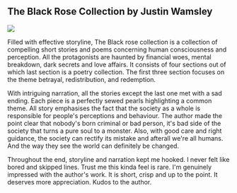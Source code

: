 ## The Black Rose Collection by Justin Wamsley

<a href="https://www.amazon.in/Black-Rose-Collection-Justin-Wamsley-ebook/dp/B09583GJRK?ie=UTF8&linkCode=li2&tag=thatchayanira-21&linkId=95626d5e53a67c9e665c1b18c64fc2ed&language=en_IN&ref_=as_li_ss_il" target="_blank"><img border="0" src="//ws-in.amazon-adsystem.com/widgets/q?_encoding=UTF8&ASIN=B09583GJRK&Format=_SL160_&ID=AsinImage&MarketPlace=IN&ServiceVersion=20070822&WS=1&tag=thatchayanira-21&language=en_IN" ></a><img src="https://ir-in.amazon-adsystem.com/e/ir?t=thatchayanira-21&language=en_IN&l=li2&o=31&a=B09583GJRK" width="1" height="1" border="0" alt="" style="border:none !important; margin:0px !important;" />

Filled with effective storyline, The Black rose collection is a collection of compelling short stories and poems concerning human consciousness and perception. All the protagonists are haunted by financial woes, mental breakdown, dark secrets and love affairs. It consists of four sections out of which last section is a poetry collection. The first three section focuses on the theme betrayal, redistribution, and redemption.

With intriguing narration, all the stories except the last one met with a sad ending. Each piece is a perfectly sewed pearls highlighting a common theme. All story emphasises the fact that the society as a whole is responsible for people's perceptions and behaviour. The author made the point clear that nobody's born criminal or bad person, it's bad side of the society that turns a pure soul to a monster. Also, with good care and right guidance, the society can rectify its mistake and afterall we're all humans. And the way they see the world can definitely be changed.

Throughout the end, storyline and narration kept me hooked. I never felt like bored and skipped lines. Trust me this kinda feel is rare. I'm genuinely impressed with the author's work. It is short, crisp and up to the point. It deserves more appreciation. Kudos to the author.

